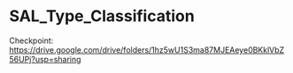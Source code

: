 # SAL_Type_Classification
Checkpoint: https://drive.google.com/drive/folders/1hz5wU1S3ma87MJEAeye0BKklVbZ56UPj?usp=sharing

